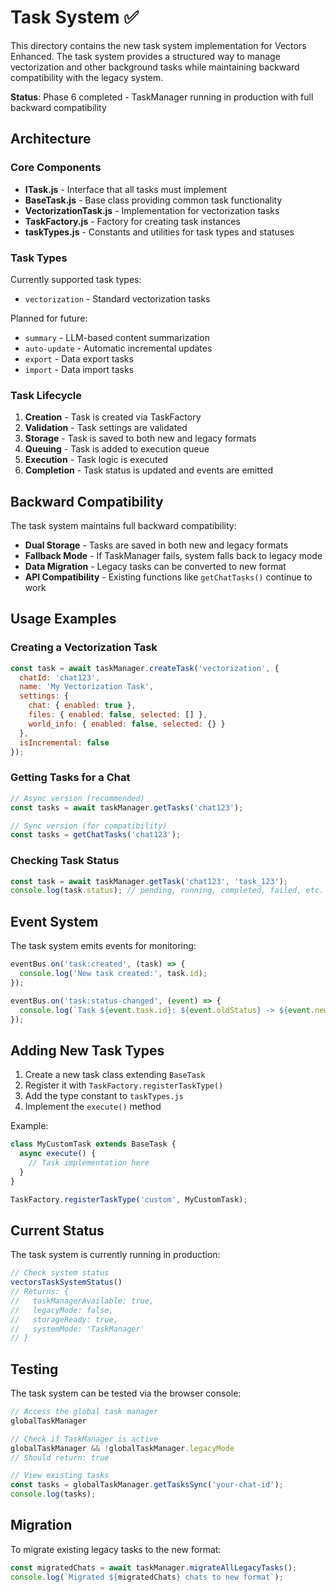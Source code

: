 # Task System ✅

This directory contains the new task system implementation for Vectors Enhanced. The task system provides a structured way to manage vectorization and other background tasks while maintaining backward compatibility with the legacy system.

**Status**: Phase 6 completed - TaskManager running in production with full backward compatibility

## Architecture

### Core Components

- **ITask.js** - Interface that all tasks must implement
- **BaseTask.js** - Base class providing common task functionality
- **VectorizationTask.js** - Implementation for vectorization tasks
- **TaskFactory.js** - Factory for creating task instances
- **taskTypes.js** - Constants and utilities for task types and statuses

### Task Types

Currently supported task types:
- `vectorization` - Standard vectorization tasks

Planned for future:
- `summary` - LLM-based content summarization
- `auto-update` - Automatic incremental updates
- `export` - Data export tasks
- `import` - Data import tasks

### Task Lifecycle

1. **Creation** - Task is created via TaskFactory
2. **Validation** - Task settings are validated
3. **Storage** - Task is saved to both new and legacy formats
4. **Queuing** - Task is added to execution queue
5. **Execution** - Task logic is executed
6. **Completion** - Task status is updated and events are emitted

## Backward Compatibility

The task system maintains full backward compatibility:

- **Dual Storage** - Tasks are saved in both new and legacy formats
- **Fallback Mode** - If TaskManager fails, system falls back to legacy mode
- **Data Migration** - Legacy tasks can be converted to new format
- **API Compatibility** - Existing functions like `getChatTasks()` continue to work

## Usage Examples

### Creating a Vectorization Task

```javascript
const task = await taskManager.createTask('vectorization', {
  chatId: 'chat123',
  name: 'My Vectorization Task',
  settings: {
    chat: { enabled: true },
    files: { enabled: false, selected: [] },
    world_info: { enabled: false, selected: {} }
  },
  isIncremental: false
});
```

### Getting Tasks for a Chat

```javascript
// Async version (recommended)
const tasks = await taskManager.getTasks('chat123');

// Sync version (for compatibility)
const tasks = getChatTasks('chat123');
```

### Checking Task Status

```javascript
const task = await taskManager.getTask('chat123', 'task_123');
console.log(task.status); // pending, running, completed, failed, etc.
```

## Event System

The task system emits events for monitoring:

```javascript
eventBus.on('task:created', (task) => {
  console.log('New task created:', task.id);
});

eventBus.on('task:status-changed', (event) => {
  console.log(`Task ${event.task.id}: ${event.oldStatus} -> ${event.newStatus}`);
});
```

## Adding New Task Types

1. Create a new task class extending `BaseTask`
2. Register it with `TaskFactory.registerTaskType()`
3. Add the type constant to `taskTypes.js`
4. Implement the `execute()` method

Example:

```javascript
class MyCustomTask extends BaseTask {
  async execute() {
    // Task implementation here
  }
}

TaskFactory.registerTaskType('custom', MyCustomTask);
```

## Current Status

The task system is currently running in production:

```javascript
// Check system status
vectorsTaskSystemStatus()
// Returns: {
//   taskManagerAvailable: true,
//   legacyMode: false,
//   storageReady: true,
//   systemMode: 'TaskManager'
// }
```

## Testing

The task system can be tested via the browser console:

```javascript
// Access the global task manager
globalTaskManager

// Check if TaskManager is active
globalTaskManager && !globalTaskManager.legacyMode
// Should return: true

// View existing tasks
const tasks = globalTaskManager.getTasksSync('your-chat-id');
console.log(tasks);
```

## Migration

To migrate existing legacy tasks to the new format:

```javascript
const migratedChats = await taskManager.migrateAllLegacyTasks();
console.log(`Migrated ${migratedChats} chats to new format`);
```